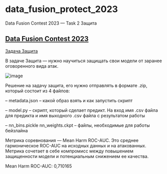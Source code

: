 # data_fusion_protect_2023
Data Fusion Contest 2023 — Task 2 Защита


## [Data Fusion Contest 2023](https://ods.ai/tracks/data-fusion-2023-competitions)

[Задача Защита](https://ods.ai/tracks/data-fusion-2023-competitions/competitions/data-fusion2023-defence)

В задаче Защита — нужно научиться защищать свои модели от заранее оговоренного вида атак.

![image](https://user-images.githubusercontent.com/61515881/221497419-3a764ef3-2e41-4161-af00-50f07b900d62.png)

Решение на задачу защита, его нужно отправлять в формате .zip, который состоит из 4 файлов:

– metadata.json – какой образ взять и как запустить скрипт 

– model.py – скрипт, который сделает предикт. На вход имя .csv файла для предикта и имя выходного .csv файла с результатом работы 

– nn_bins.pickle nn_weights.ckpt – файлы, необходимые для работы бейзлайна

Метрика соревнования — Mean Harm ROC-AUC. Это среднее гармоническое ROC-AUC на исходных данных и на атакованных. Метрика сочетает в себе компромисс между повышением защищенности модели и потенциальным снижением ее качества. 

Mean Harm ROC-AUC: 0,710165
